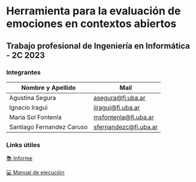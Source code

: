 # Herramienta para la evaluación de emociones en contextos abiertos

## Trabajo profesional de Ingeniería en Informática - 2C 2023



### **Integrantes**

| Nombre y Apellido    | Mail                |
  -------------------- | ------------------- |
  Agustina Segura      | asegura@fi.uba.ar      |
  Ignacio Iragui       | iiragui@fi.uba.ar      |
  Maria Sol Fontenla       | msfontenla@fi.uba.ar      |
  Santiago Fernandez Caruso       | sfernandezc@fi.uba.ar      |



### **Links útiles**

[:books: Informe](https://github.com/Trabajo-profesional-grupo-21/.github/blob/main/Equipo21_InformeTrabajoProfesional_2c2023.pdf)

[:computer: Manual de ejecución](https://trabajo-profesional-grupo-21.github.io/manual-ejecucion/)

